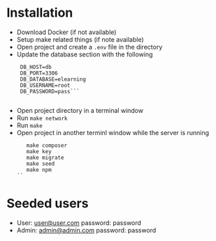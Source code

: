 # Installation 

- Download Docker (if not available)
- Setup make related things (if note available)
- Open project and create a `.env` file in the directory
- Update the database section with the following 
    ```DB_CONNECTION=mysql
     DB_HOST=db
     DB_PORT=3306
     DB_DATABASE=elearning
     DB_USERNAME=root
     DB_PASSWORD=pass```
     
- Open project directory in a terminal window
- Run `make network`
- Run `make` 
- Open project in another terminl window while the server is running
    ```make build
       make composer
       make key
       make migrate
       make seed
       make npm
    ``
# Seeded users

- User: user@user.com password: password
- Admin: admin@admin.com password: password

